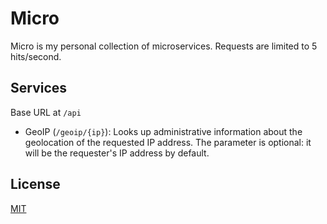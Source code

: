 # Micro

Micro is my personal collection of microservices. Requests are limited to 5 hits/second.

## Services

Base URL at `/api`

* GeoIP (`/geoip/{ip}`): Looks up administrative information about the geolocation of the requested IP address. The parameter is optional: it will be the requester's IP address by default.

## License
[MIT](https://choosealicense.com/licenses/mit/)